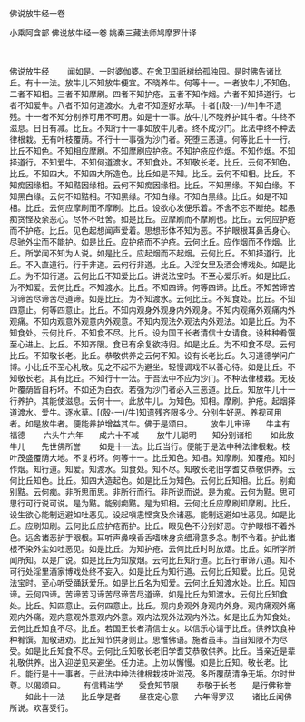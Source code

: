 佛说放牛经一卷


小乘阿含部
佛说放牛经一卷
姚秦三藏法师鸠摩罗什译


　　

佛说放牛经
　　闻如是。一时婆伽婆。在舍卫国祇树给孤独园。是时佛告诸比丘。有十一法。放牛儿不知放牛便宜。不晓养牛。何等十一。一者放牛儿不知色。二者不知相。三者不知摩刷。四者不知护疮。五者不知作烟。六者不知择道行。七者不知爱牛。八者不知何道渡水。九者不知逐好水草。十者[(殼-一)/牛]牛不遗残。十一者不知分别养可用不可用。如是十一事。放牛儿不晓养护其牛者。牛终不滋息。日日有减。比丘。不知行十一事如放牛儿者。终不成沙门。此法中终不种法律根栽。无有叶枝覆荫。不行十一事强为沙门者。死堕三恶道。何等比丘十一行。比丘不知色。不知相应摩刷。不知摩刷应护疮。不知护疮应作烟。不知作烟。不知择道行。不知爱牛。不知何道渡水。不知食处。不知敬长老。比丘。云何不知色。比丘。不知四大。不知四大所造色。比丘如是不知。比丘。云何不知相。比丘。不知痴因缘相。不知黠因缘相。云何不知痴因缘相。比丘。不知黑缘。不知白缘。不知黑白缘。云何不知黠相。不知黑缘。不知白缘。不知白黑缘。比丘。如是不知相。比丘。云何应摩刷而不摩刷。比丘。设欲心发便乐着。不舍不忘不断绝。起愚痴贪悭及余恶心。尽怀不吐舍。如是比丘。应摩刷而不摩刷也。比丘。云何应护疮而不护疮。比丘。见色起想闻声爱着。思想形体不知为恶。不护眼根耳鼻舌身心。尽驰外尘而不能护。如是比丘。应护疮而不护疮。云何比丘。应作烟而不作烟。比丘。所学闻不知为人说。如是比丘。应起烟而不起烟。云何比丘。不知择道行。比丘。不入直道行。行于非道。云何行非道。比丘。入淫女里及酒会博戏处。如是比丘。为不知行道。云何比丘不知爱比丘。讲说法宝时。不至心爱乐听。如是比丘。为不知爱。云何比丘。不知渡水。比丘。不知四谛。何等四谛。比丘。不知苦谛苦习谛苦尽谛苦尽道谛。如是比丘。为不知渡水。云何比丘。不知食处。比丘。不知四意止。何等四意止。比丘。不知内观身外观身内外观身。不知内观痛外观痛内外观痛。不知内观意外观意内外观意。不知内观法外观法内外观法。如是比丘。为不知食处。云何比丘。不知食不尽。比丘。设为国王长者清信士女请食。设种种肴馔至心进上。比丘。不知齐限。食已有余复欲持归。如是比丘。为不知食不尽。云何比丘。不知敬长老。比丘。恭敬供养之云何不知。设有长老比丘。久习道德学问广博。小比丘不至心礼敬。见之不起不为避坐。轻慢调戏不以善心待。如是比丘。不知敬长老。其有比丘。不知行十一法。于吾法中不应为沙门。不种法律根栽。无枝叶覆荫皆自朽坏。不如还为白衣。若强为沙门者必入三恶道。比丘。知放牛儿十一行养护。其能使滋息。云何十一。此放牛儿。为知色。知相。摩刷。护疮。起烟择道渡水。爱牛。逐水草。[(殼-一)/牛]知遗残齐限多少。分别牛好恶。养视可用者。如是放牛者。便能养护增益其牛。佛于是颂曰。
　　放牛儿审谛　　牛主有福德
　　六头牛六年　　成六十不减
　　放牛儿聪明　　知分别诸相
　　如此放牛儿　　先世佛所誉
　　如是十一法。比丘当行。便能于是法中种法律根栽。枝叶茂盛覆荫大地。不复朽坏。何等十一。比丘知色。知相。知摩刷。知覆疮。知时作烟。知行道。知爱。知渡水。知食处。知不尽。知敬长老旧学耆艾恭敬供养。云何比丘知色。比丘。知四大造起色。如是比丘为知色。云何比丘知相。比丘。别痴别黠。云何痴。非所思而思。非所行而行。非所说而说。是为痴。云何为黠。思可思行可行说可说。是为黠。能别痴黠。是为知相。云何比丘应摩刷知摩刷。比丘。设生欲心能制远避如吐恶见。设起嗔恚悭贪及余诸恶。能制远避如吐恶见。如是比丘。应刷知刷。云何比丘应护疮而护。比丘。眼见色不分别好恶。守护眼根不着外色。远舍诸恶护于眼根。耳听声鼻嗅香舌嗜味身贪细滑意多念。制不令着。护此诸根不染外尘如吐恶见。如是比丘。为知护疮。云何比丘时时放烟。比丘。如所学所闻所知。以是广说。如是比丘为知放烟。云何比丘知行道。比丘行审谛八道。知不可行处淫里酒家博戏处终不妄入。如是比丘为知行道。云何比丘知爱。比丘。见说法宝时。至心听受踊跃爱乐。如是比丘名为知爱。云何比丘知渡水处。比丘。知四谛。云何四谛。苦谛苦习谛苦尽谛苦尽道谛。如是比丘为知渡水。云何比丘知食处。比丘。知四意止。云何四意止。比丘。观内身观外身观内外身。观内痛观外痛观内外痛。观内意观外意观内外意。观内法观外法观内外法。如是比丘为知食处。云何比丘知食不尽。比丘。若国王长者清信士女。以信乐心请于比丘。供养饮食种种肴馔。加敬进劝。比丘知节供身则止。思惟佛语。施者虽丰。当自知限不为尽受。如是比丘知食不尽。云何比丘知敬长老旧学耆艾恭敬供养。比丘。当亲近是辈礼敬供养。出入迎逆见来避坐。任力进。上勿以懈慢。如是比丘知。敬长老。比丘。能行是十一事者。于此法中种法律根栽枝叶滋茂。多所覆荫清净无垢。尔时世尊。以偈颂曰。
　　有信精进学　　受食知节限
　　恭敬于长老　　是行佛称誉
　　如此十一法　　比丘学是者
　　昼夜定心意　　六年得罗汉
　　诸比丘闻佛所说。欢喜受行。


